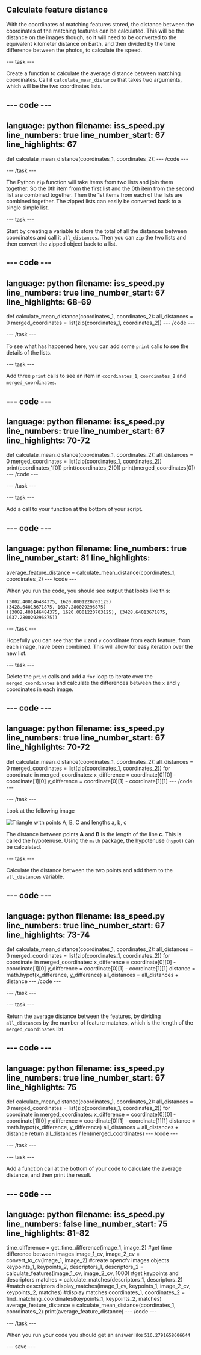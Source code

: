 ## Calculate feature distance

With the coordinates of matching features stored, the distance between the coordinates of the matching features can be calculated. This will be the distance on the images though, so it will need to be converted to the equivalent kilometer distance on Earth, and then divided by the time difference between the photos, to calculate the speed.

--- task ---

Create a function to calculate the average distance between matching coordinates. Call it `calculate_mean_distance` that takes two arguments, which will be the two coordinates lists.

--- code ---
---
language: python
filename: iss_speed.py
line_numbers: true
line_number_start: 67
line_highlights: 67
---
def calculate_mean_distance(coordinates_1, coordinates_2):
--- /code ---

--- /task ---

The Python `zip` function will take items from two lists and join them together. So the 0th item from the first list and the 0th item from the second list are combined together. Then the 1st items from each of the lists are combined together. The zipped lists can easily be converted back to a single simple list.

--- task ---

Start by creating a variable to store the total of all the distances between coordinates and call it `all_distances`. Then you can `zip` the two lists and then convert the zipped object back to a list.

--- code ---
---
language: python
filename: iss_speed.py
line_numbers: true
line_number_start: 67
line_highlights: 68-69
---
def calculate_mean_distance(coordinates_1, coordinates_2):
    all_distances = 0
    merged_coordinates = list(zip(coordinates_1, coordinates_2))
--- /code ---

--- /task ---

To see what has happened here, you can add some `print` calls to see the details of the lists.

--- task ---

Add three `print` calls to see an item in `coordinates_1`, `coordinates_2` and `merged_coordinates`.

--- code ---
---
language: python
filename: iss_speed.py
line_numbers: true
line_number_start: 67
line_highlights: 70-72
---
def calculate_mean_distance(coordinates_1, coordinates_2):
    all_distances = 0
    merged_coordinates = list(zip(coordinates_1, coordinates_2))
    print(coordinates_1[0])
    print(coordinates_2[0])
    print(merged_coordinates[0])
--- /code ---

--- /task ---

--- task ---

Add a call to your function at the bottom of your script.

--- code ---
---
language: python
filename: 
line_numbers: true
line_number_start: 81
line_highlights: 
---
average_feature_distance = calculate_mean_distance(coordinates_1, coordinates_2)
--- /code ---

When you run the code, you should see output that looks like this:
```
(3002.400146484375, 1620.0001220703125)
(3428.64013671875, 1637.280029296875)
((3002.400146484375, 1620.0001220703125), (3428.64013671875, 1637.280029296875))
```

--- /task ---

Hopefully you can see that the `x` and `y` coordinate from each feature, from each image, have been combined. This will allow for easy iteration over the new list.

--- task ---

Delete the `print` calls and add a `for` loop to iterate over the `merged_coordinates` and calculate the differences between the `x` and `y` coordinates in each image.

--- code ---
---
language: python
filename: iss_speed.py
line_numbers: true
line_number_start: 67
line_highlights: 70-72
---
def calculate_mean_distance(coordinates_1, coordinates_2):
    all_distances = 0
    merged_coordinates = list(zip(coordinates_1, coordinates_2))
    for coordinate in merged_coordinates:
        x_difference = coordinate[0][0] - coordinate[1][0]
        y_difference = coordinate[0][1] - coordinate[1][1]
--- /code ---

--- /task ---

Look at the following image

![Triangle with points A, B, C and lengths a, b, c](images/triangle.png)

The distance between points **A** and **B** is the length of the line **c**. This is called the hypotenuse. Using the `math` package, the hypotenuse (`hypot`) can be calculated.

--- task ---

Calculate the distance between the two points and add them to the `all_distances` variable.

--- code ---
---
language: python
filename: iss_speed.py
line_numbers: true
line_number_start: 67
line_highlights: 73-74
---
def calculate_mean_distance(coordinates_1, coordinates_2):
    all_distances = 0
    merged_coordinates = list(zip(coordinates_1, coordinates_2))
    for coordinate in merged_coordinates:
        x_difference = coordinate[0][0] - coordinate[1][0]
        y_difference = coordinate[0][1] - coordinate[1][1]
        distance = math.hypot(x_difference, y_difference)
        all_distances = all_distances + distance
--- /code ---

--- /task ---

--- task ---

Return the average distance between the features, by dividing `all_distances` by the number of feature matches, which is the length of the `merged_coordinates` list.

--- code ---
---
language: python
filename: iss_speed.py
line_numbers: true
line_number_start: 67
line_highlights: 75
---
def calculate_mean_distance(coordinates_1, coordinates_2):
    all_distances = 0
    merged_coordinates = list(zip(coordinates_1, coordinates_2))
    for coordinate in merged_coordinates:
        x_difference = coordinate[0][0] - coordinate[1][0]
        y_difference = coordinate[0][1] - coordinate[1][1]
        distance = math.hypot(x_difference, y_difference)
        all_distances = all_distances + distance
    return all_distances / len(merged_coordinates)
--- /code ---

--- /task ---

--- task ---

Add a function call at the bottom of your code to calculate the average distance, and then print the result.

--- code ---
---
language: python
filename: iss_speed.py
line_numbers: false
line_number_start: 75
line_highlights: 81-82
---
time_difference = get_time_difference(image_1, image_2) #get time difference between images
image_1_cv, image_2_cv = convert_to_cv(image_1, image_2) #create opencfv images objects
keypoints_1, keypoints_2, descriptors_1, descriptors_2 = calculate_features(image_1_cv, image_2_cv, 1000) #get keypoints and descriptors
matches = calculate_matches(descriptors_1, descriptors_2) #match descriptors
display_matches(image_1_cv, keypoints_1, image_2_cv, keypoints_2, matches) #display matches
coordinates_1, coordinates_2 = find_matching_coordinates(keypoints_1, keypoints_2, matches)
average_feature_distance = calculate_mean_distance(coordinates_1, coordinates_2)
print(average_feature_distance)
--- /code ---

--- /task ---

When you run your code you should get an answer like `516.2791658606644`

--- save ---
